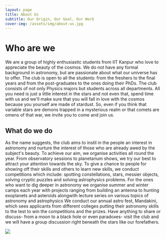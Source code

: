 ```yaml
---
layout: page
title: About Us
subtitle: Our Origin, Our Goal, Our Work
cover-img: /assets/img/about-us.jpg
---
```


# Who are we
We are a group of highly enthusiastic students from IIT Kanpur who love to appreciate the beauty of the cosmos. We do not have any formal background in astronomy, but are passionate about what our universe has to offer. The club is open to all the students: from the freshers to the final years and from the post-graduates to the ones doing their PhDs. The club consists of not only Physics majors but students across all departments. All you need is just a little interest in the stars and not even that, spend time with us and we'll make sure that you will fall in love with the cosmos because you yourself are made of stardust. So, even if you think that variable stars are demons trapped in a mysterious realm or that comets are omens of that war, we invite you to come and join us.

## What do we do

As the name suggests, the club aims to instil in the people an interest in astronomy and nurture the interest of those who are already awed by the subject's beauty. To achieve our aim, we organise activities all round the year. From observatory sessions to planetarium shows, we try our best to attract your attention towards the sky. To give a chance to people for showing off their skills and others to learn new skills, we conduct competitions which include: spotting constellations, stars, messier objects, solving cryptic puzzles and solving astrophysics problems. For the ones who want to dig deeper in astronomy we organise summer and winter camps each year with projects ranging from building an antenna to hunting exoplanets and asteroids alongwith lecture series on various topics of astronomy and astrophysics We conduct our annual astro fest, Mandakini, which sees applicants from different colleges putting their astronomy skills to the test to win the competitions and the prizes. Have anything to share or discuss- from a moon to a black hole or even paradoxes- visit the club and we will have a group discussion right beneath the stars like our forefathers.

<img src="{{ site.baseurl }}/assets/img/observatory.jpg">